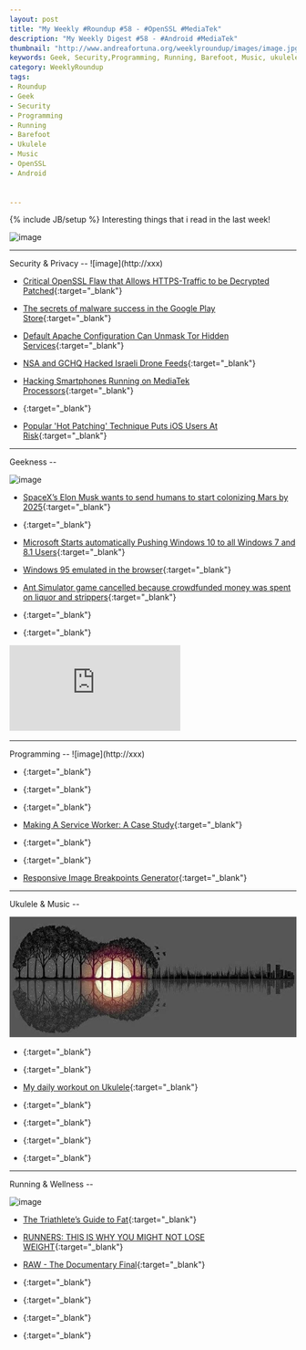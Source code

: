 ```yaml
---
layout: post
title: "My Weekly #Roundup #58 - #OpenSSL #MediaTek"
description: "My Weekly Digest #58 - #Android #MediaTek"
thumbnail: "http://www.andreafortuna.org/weeklyroundup/images/image.jpg"
keywords: Geek, Security,Programming, Running, Barefoot, Music, ukulele, transcription, Android, MediaTek, OpenSSL
category: WeeklyRoundup
tags: 
- Roundup
- Geek
- Security
- Programming
- Running
- Barefoot
- Ukulele
- Music
- OpenSSL
- Android


---
```

{% include JB/setup %}
Interesting things that i read in the last week!

![image](/weeklyroundup/images/image.jpg)
<!-- more -->
<hr/>
Security & Privacy
--
![image](http://xxx)

- [Critical OpenSSL Flaw that Allows HTTPS-Traffic to be Decrypted Patched](http://freedomhacker.net/critical-openssl-flaw-allows-https-traffic-decrypted-5022/){:target="_blank"}

- [The secrets of malware success in the Google Play Store](https://nakedsecurity.sophos.com/2016/01/30/the-secrets-of-malware-success-in-the-google-play-store/){:target="_blank"}

- [Default Apache Configuration Can Unmask Tor Hidden Services](http://thehackernews.com/2016/02/apache-tor-service-unmask.html){:target="_blank"}

- [NSA and GCHQ Hacked Israeli Drone Feeds](https://www.schneier.com/blog/archives/2016/02/nsa_and_gchq_ha.html){:target="_blank"}

- [Hacking Smartphones Running on MediaTek Processors](http://thehackernews.com/2016/02/mediatek-hacking-mobile.html){:target="_blank"}

- [](){:target="_blank"}

- [Popular 'Hot Patching' Technique Puts iOS Users At Risk](http://thehackernews.com/2016/01/ios-apps-jspatch-hack.html){:target="_blank"}


<hr/>
Geekness
--

![image](http://xxx)

- [SpaceX’s Elon Musk wants to send humans to start colonizing Mars by 2025](http://thenextweb.com/insider/2016/01/30/spacexs-elon-musk-wants-to-send-humans-to-start-colonizing-mars-by-2025/){:target="_blank"}

- [](){:target="_blank"}

- [Microsoft Starts automatically Pushing Windows 10 to all Windows 7 and 8.1 Users](http://thehackernews.com/2016/02/windows-10-upgrade.html){:target="_blank"}

- [Windows 95 emulated in the browser](https://win95.ajf.me/){:target="_blank"}

- [Ant Simulator game cancelled because crowdfunded money was spent on liquor and strippers](http://thenextweb.com/insider/2016/02/01/ant-simulator-game-cancelled-because-crowdfunded-money-was-spent-on-liquor-and-strippers/){:target="_blank"}

- [](){:target="_blank"}

- [](){:target="_blank"}

<div class="video-container">
<iframe src="https://www.youtube.com/embed/XXXXXX" frameborder="0" allowfullscreen></iframe>
</div>


<hr/>
Programming
--
![image](http://xxx)

- [](){:target="_blank"}

- [](){:target="_blank"}

- [](){:target="_blank"}

- [Making A Service Worker: A Case Study](https://www.smashingmagazine.com/2016/02/making-a-service-worker/){:target="_blank"}

- [](){:target="_blank"}

- [](){:target="_blank"}

- [Responsive Image Breakpoints Generator](http://www.responsivebreakpoints.com/){:target="_blank"}


<hr/>
Ukulele & Music
--

![UkuleleDay](/ukulele/images/UkuleleDay.jpg)

- [](){:target="_blank"}

- [](){:target="_blank"}

- [My daily workout on Ukulele](http://www.andreafortuna.org/ukulele/2016/02/01/ukulele-my-daily-workout/){:target="_blank"}

- [](){:target="_blank"}

- [](){:target="_blank"}

- [](){:target="_blank"}

- [](){:target="_blank"}


<hr/>
Running & Wellness
--

![image](http://xxx)

- [The Triathlete’s Guide to Fat](http://eu.ironman.com/triathlon/news/articles/2016/01/triathletes-guide-to-fat.aspx){:target="_blank"}

- [RUNNERS: THIS IS WHY YOU MIGHT NOT LOSE WEIGHT](https://www.runtastic.com/blog/en/sports-fitness/runners-this-is-why-you-might-not-lose-weight/){:target="_blank"}

- [RAW - The Documentary Final](https://chuffed.org/project/raw-the-documentary){:target="_blank"}

- [](){:target="_blank"}

- [](){:target="_blank"}

- [](){:target="_blank"}

- [](){:target="_blank"}
